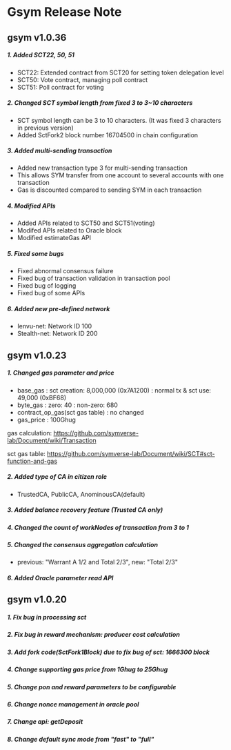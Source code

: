 # Gsym Release Note



## gsym v1.0.36

##### 1. Added SCT22, 50, 51

- SCT22: Extended contract from SCT20 for setting token delegation level
- SCT50: Vote contract, managing poll contract
- SCT51: Poll contract for voting

##### 2. Changed SCT symbol length from fixed 3 to 3~10 characters

- SCT symbol length can be 3 to 10 characters. (It was fixed 3 characters in previous version)
- Added SctFork2 block number 16704500 in chain configuration

##### 3. Added multi-sending transaction

- Added new transaction type 3 for multi-sending transaction
- This allows SYM transfer from one account to several accounts with one transaction
- Gas is discounted compared to sending SYM in each transaction

##### 4. Modified APIs

- Added APIs related to SCT50 and SCT51(voting)
- Modifed APIs related to Oracle block
- Modified estimateGas API

##### 5. Fixed some bugs

- Fixed abnormal consensus failure
- Fixed bug of transaction validation in transaction pool
- Fixed bug of logging
- Fixed bug of some APIs

##### 6. Added new pre-defined network

- Ienvu-net: Network ID 100
- Stealth-net: Network ID 200



## gsym v1.0.23

##### 1. Changed gas parameter and price

- base_gas
  : sct creation: 8,000,000 (0x7A1200)
  : normal tx & sct use: 49,000 (0xBF68)
- byte_gas
  : zero: 40
  : non-zero: 680
- contract_op_gas(sct gas table)
  : no changed
- gas_price
  : 100Ghug

gas calculation: https://github.com/symverse-lab/Document/wiki/Transaction

sct gas table: https://github.com/symverse-lab/Document/wiki/SCT#sct-function-and-gas

##### 2. Added type of CA in citizen role

- TrustedCA, PublicCA, AnominousCA(default)
##### 3. Added balance recovery feature (Trusted CA only)

##### 4. Changed the count of workNodes of transaction from 3 to 1

##### 5. Changed the consensus aggregation calculation

- previous: "Warrant A 1/2 and Total 2/3", new: "Total 2/3"
##### 6. Added Oracle parameter read API



## gsym v1.0.20

##### 1. Fix bug in processing sct

##### 2. Fix bug in reward mechanism: producer cost calculation

##### 3. Add fork code(SctFork1Block) due to fix bug of sct: 1666300 block

##### 4. Change supporting gas price from 1Ghug to 25Ghug

##### 5. Change pon and reward parameters to be configurable

##### 6. Change nonce management in oracle pool

##### 7. Change api: getDeposit

##### 8. Change default sync mode from "fast" to "full"

